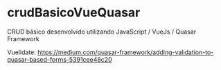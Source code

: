 ﻿# crudBasicoVueQuasar
CRUD básico desenvolvido utilizando JavaScript / VueJs / Quasar Framework



Vuelidate: https://medium.com/quasar-framework/adding-validation-to-quasar-based-forms-5391cee48c20